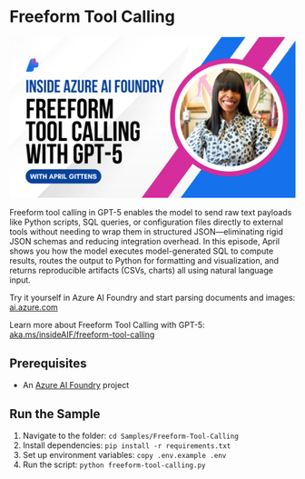 # Freeform Tool Calling

![Freeform Tool Calling](../../Images/thumbnail-freeform-tool-calling.png)

Freeform tool calling in GPT-5 enables the model to send raw text payloads like Python scripts, SQL queries, or configuration files directly to external tools without needing to wrap them in structured JSON—eliminating rigid JSON schemas and reducing integration overhead. In this episode, April shows you how the model executes model-generated SQL to compute results, routes the output to Python for formatting and visualization, and returns reproducible artifacts (CSVs, charts) all using natural language input.

Try it yourself in Azure AI Foundry and start parsing documents and images: [ai.azure.com](https://ai.azure.com)

Learn more about Freeform Tool Calling with GPT-5: [aka.ms/insideAIF/freeform-tool-calling](https://aka.ms/insideAIF/freeform-tool-calling)

## Prerequisites

- An [Azure AI Foundry](https://ai.azure.com) project

## Run the Sample

1. Navigate to the folder: `cd Samples/Freeform-Tool-Calling`
1. Install dependencies: `pip install -r requirements.txt`
1. Set up environment variables: `copy .env.example .env`
1. Run the script: `python freeform-tool-calling.py`
